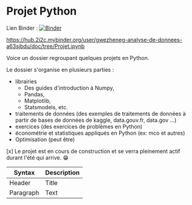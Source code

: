 # Projet Python

Lien Binder : 
[![Binder](https://mybinder.org/badge_logo.svg)](https://mybinder.org/v2/gh/Gwezheneg/Analyse-de-donnees/tree/main/HEAD)

https://hub.2i2c.mybinder.org/user/gwezheneg-analyse-de-donnees-a63sjbdu/doc/tree/Projet.ipynb


Voice un dossier regroupant quelques projets en Python.

Le dossier s'organise en plusieurs parties :

* librairies
  * Des guides d'introduction à Numpy,
  * Pandas,
  * Matplotlib,
  * Statsmodels, etc.
* traitements de données (des exemples de traitements de données à partir de bases de données de kaggle, data.gouv.fr, data.gov ...)
* exercices (des exercices de problèmes en Python)
* économétrie et statistiques appliqués en Python (ex: mco et autres)
* Optimisation (peut être)

[x] Le projet est en cours de construction et se verra pleinement actif durant l'été qui arrive. :grin:

| Syntax | Description |
| ----------- | ----------- |
| Header | Title |
| Paragraph | Text |
